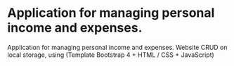 # Application for managing personal income and expenses.

<p>
Application for managing personal income and expenses.
Website CRUD on local storage, using (Template Bootstrap 4 + HTML / CSS + JavaScript)
</p>
